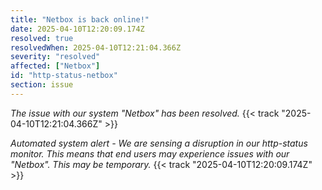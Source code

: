```yaml
---
title: "Netbox is back online!"
date: 2025-04-10T12:20:09.174Z
resolved: true
resolvedWhen: 2025-04-10T12:21:04.366Z
severity: "resolved"
affected: ["Netbox"]
id: "http-status-netbox"
section: issue
---
```


*The issue with our system "Netbox" has been resolved.* {{< track "2025-04-10T12:21:04.366Z" >}}

**Automated system alert* - We are sensing a disruption in our http-status monitor. This means that end users may experience issues with our "Netbox". This may be temporary.* {{< track "2025-04-10T12:20:09.174Z" >}}
